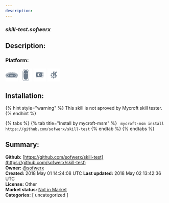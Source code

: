 ```yaml
---
description: 
---
```


### _skill-test.sofwerx_  
## Description:  
  
  
  
### Platform:  
 ![Mark I](../.gitbook/assets/mark-1-icon.png)  ![Mark II](../.gitbook/assets/mark-2-icon.png)  ![Picroft](../.gitbook/assets/picroft-icon.png)  ![plasmoid](../.gitbook/assets/kde.png)   
## Installation:  
{% hint style="warning" %}
This skill is not aproved by Mycroft skill tester.
{% endhint %}
    
{% tabs %}
{% tab title="Install by mycroft-msm" %}
``` mycroft-msm install https://github.com/sofwerx/skill-test```
{% endtab %}
  {% endtabs %}
    
## Summary:  
**Github:** [https://github.com/sofwerx/skill-test](https://github.com/sofwerx/skill-test)  
**Owner:** [@sofwerx](https://github.com/sofwerx)  
**Created:** 2018 May 01 14:24:08 UTC  **Last updated:** 2018 May 02 13:42:36 UTC  
**License:** Other  
**Market status:** [Not in Market](https://market.mycroft.ai/skill/)  
**Categories:** [ uncategorized ]   
